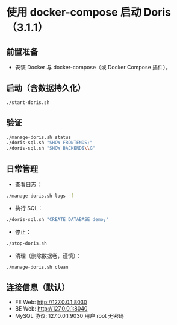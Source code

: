 # 使用 docker-compose 启动 Doris（3.1.1）

## 前置准备
- 安装 Docker 与 docker-compose（或 Docker Compose 插件）。

## 启动（含数据持久化）
```bash
./start-doris.sh
```

## 验证
```bash
./manage-doris.sh status
./doris-sql.sh "SHOW FRONTENDS;"
./doris-sql.sh "SHOW BACKENDS\\G"
```

## 日常管理
- 查看日志：
```bash
./manage-doris.sh logs -f
```
- 执行 SQL：
```bash
./doris-sql.sh "CREATE DATABASE demo;"
```
- 停止：
```bash
./stop-doris.sh
```
- 清理（删除数据卷，谨慎）：
```bash
./manage-doris.sh clean
```

## 连接信息（默认）
- FE Web: http://127.0.0.1:8030
- BE Web: http://127.0.0.1:8040
- MySQL 协议: 127.0.0.1:9030 用户 root 无密码
